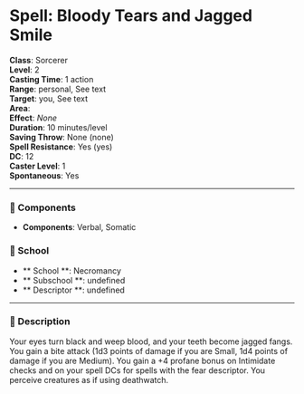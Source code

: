 
# Spell: Bloody Tears and Jagged Smile
**Class**: Sorcerer  
**Level**: 2  
**Casting Time**: 1 action  
**Range**: personal, See text  
**Target**: you, See text  
**Area**:   
**Effect**: _None_  
**Duration**: 10 minutes/level  
**Saving Throw**: None (none)  
**Spell Resistance**: Yes (yes)  
**DC**: 12  
**Caster Level**: 1  
**Spontaneous**: Yes

---

### 🔮 Components
- **Components**: Verbal, Somatic

### 🏫 School
- ** School **: Necromancy
- ** Subschool **: undefined
- ** Descriptor **: undefined
---

### 📜 Description
Your eyes turn black and weep blood, and your teeth become jagged fangs. You gain a bite attack (1d3 points of damage if you are Small, 1d4 points of damage if you are Medium). You gain a +4 profane bonus on Intimidate checks and on your spell DCs for spells with the fear descriptor. You perceive creatures as if using deathwatch.
